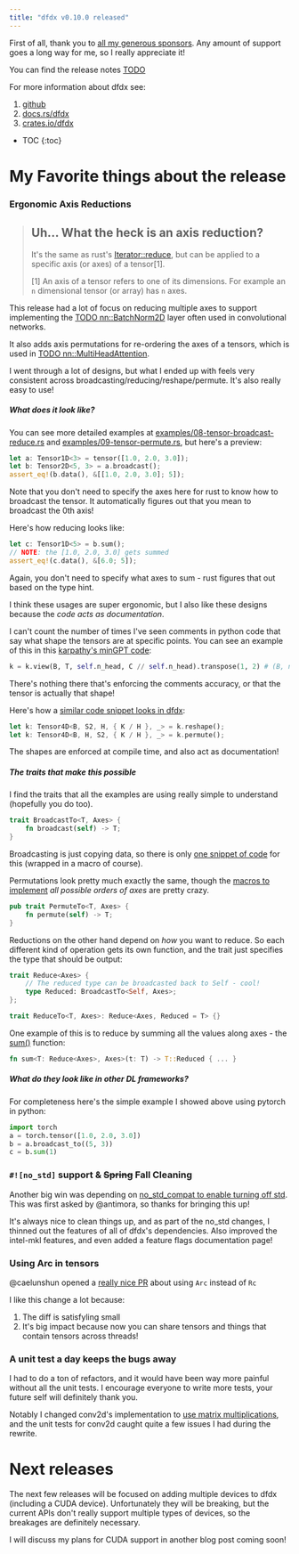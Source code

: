 ```yaml
---
title: "dfdx v0.10.0 released"
---
```


First of all, thank you to [all my generous sponsors](https://github.com/sponsors/coreylowman/).
Any amount of support goes a long way for me, so I really appreciate it!

You can find the release notes [TODO](#)

For more information about dfdx see:
1. [github](https://github.com/coreylowman/dfdx)
2. [docs.rs/dfdx](https://docs.rs/dfdx/latest/dfdx/)
3. [crates.io/dfdx](https://crates.io/crates/dfdx)

* TOC
{:toc}

# My Favorite things about the release

### Ergonomic Axis Reductions

> Uh... What the heck is an axis reduction?
> ---
> It's the same as rust's [Iterator::reduce](https://doc.rust-lang.org/std/iter/trait.Iterator.html#method.reduce),
> but can be applied to a specific axis (or axes) of a tensor[1].
> 
> [1] An axis of a tensor refers to one of its dimensions. For example an `n`
>     dimensional tensor (or array) has `n` axes.

This release had a lot of focus on reducing multiple axes to support implementing
the [TODO nn::BatchNorm2D](#) layer often used in convolutional networks.

It also adds axis permutations for re-ordering the axes of a tensors, which is
used in [TODO nn::MultiHeadAttention](#).

I went through a lot of designs, but what I ended up with feels very consistent
across broadcasting/reducing/reshape/permute. It's also really easy to use!

##### What does it look like?

You can see more detailed examples at [examples/08-tensor-broadcast-reduce.rs](https://github.com/coreylowman/dfdx/blob/main/examples/08-tensor-broadcast-reduce.rs) and [examples/09-tensor-permute.rs](https://github.com/coreylowman/dfdx/blob/main/examples/09-tensor-permute.rs), but here's a preview:

```rust
let a: Tensor1D<3> = tensor([1.0, 2.0, 3.0]);
let b: Tensor2D<5, 3> = a.broadcast();
assert_eq!(b.data(), &[[1.0, 2.0, 3.0]; 5]);
```

Note that you don't need to specify the axes here for rust to know how to broadcast the tensor. It automatically figures out that you mean to broadcast the 0th axis!

Here's how reducing looks like:

```rust
let c: Tensor1D<5> = b.sum();
// NOTE: the [1.0, 2.0, 3.0] gets summed
assert_eq!(c.data(), &[6.0; 5]);
```

Again, you don't need to specify what axes to sum - rust figures that out based
on the type hint.

I think these usages are super ergonomic, but I also like these designs because the *code acts as documentation*.

I can't count the number of times I've seen comments in python code that say what shape the tensors are at specific points. You can see an example of this in this
[karpathy's minGPT code](https://github.com/karpathy/minGPT/blob/master/mingpt/model.py#L57):

```python
k = k.view(B, T, self.n_head, C // self.n_head).transpose(1, 2) # (B, nh, T, hs)
```

There's nothing there that's enforcing the comments accuracy, or that the tensor is actually that shape!

Here's how a [similar code snippet looks in dfdx](https://github.com/coreylowman/dfdx/blob/main/src/nn/transformer/mha.rs#L151):
```rust
let k: Tensor4D<B, S2, H, { K / H }, _> = k.reshape();
let k: Tensor4D<B, H, S2, { K / H }, _> = k.permute();
```

The shapes are enforced at compile time, and also act as documentation!

##### The traits that make this possible

I find the traits that all the examples are using really simple to understand (hopefully you do too).

```rust
trait BroadcastTo<T, Axes> {
    fn broadcast(self) -> T;
}
```

Broadcasting is just copying data, so there is only [one snippet of code](https://github.com/coreylowman/dfdx/blob/main/src/tensor_ops/impl_broadcast_reduce.rs#L53) for this (wrapped in a macro of course).

Permutations look pretty much exactly the same, though the [macros to implement](https://github.com/coreylowman/dfdx/blob/main/src/tensor_ops/permute.rs#L87) *all possible orders of axes* are pretty crazy.

```rust
pub trait PermuteTo<T, Axes> {
    fn permute(self) -> T;
}
```

Reductions on the other hand depend on *how* you want to reduce. So each different kind of operation gets its own function, and the trait just specifies the type
that should be output:

```rust
trait Reduce<Axes> {
    // The reduced type can be broadcasted back to Self - cool!
    type Reduced: BroadcastTo<Self, Axes>;
};

trait ReduceTo<T, Axes>: Reduce<Axes, Reduced = T> {}
```

One example of this is to reduce by summing all the values along axes - the [sum()](https://github.com/coreylowman/dfdx/blob/main/src/tensor_ops/impl_sum.rs#L30) function:

```rust
fn sum<T: Reduce<Axes>, Axes>(t: T) -> T::Reduced { ... }
```

##### What do they look like in other DL frameworks?

For completeness here's the simple example I showed above using pytorch in python:

```python
import torch
a = torch.tensor([1.0, 2.0, 3.0])
b = a.broadcast_to((5, 3))
c = b.sum(1)
```

### `#![no_std]` support & ~~Spring~~ Fall Cleaning

Another big win was depending on [no_std_compat to enable turning off std](https://github.com/coreylowman/dfdx/pull/244). This was first asked by @antimora, so thanks for bringing this up!

It's always nice to clean things up, and as part of the no_std changes, I thinned out the features of all of dfdx's dependencies. Also improved the intel-mkl features, and even added a feature flags documentation page!

### Using Arc in tensors

@caelunshun opened a [really nice PR](https://github.com/coreylowman/dfdx/pull/236) about using `Arc` instead of `Rc`

I like this change a lot because:
1. The diff is satisfyling small
2. It's big impact because now you can share tensors and things that contain tensors across threads!

### A unit test a day keeps the bugs away

I had to do a ton of refactors, and it would have been way more painful without all the unit tests. I encourage everyone to write more tests, your future self will definitely thank you.

Notably I changed conv2d's implementation to [use matrix multiplications](https://github.com/coreylowman/dfdx/pull/237), and the unit tests for conv2d caught quite a few issues I had during the rewrite.

# Next releases

The next few releases will be focused on adding multiple devices to dfdx (including a CUDA device). Unfortunately they will be breaking, but the current APIs don't really support multiple types of devices, so the breakages are definitely necessary.

I will discuss my plans for CUDA support in another blog post coming soon!
